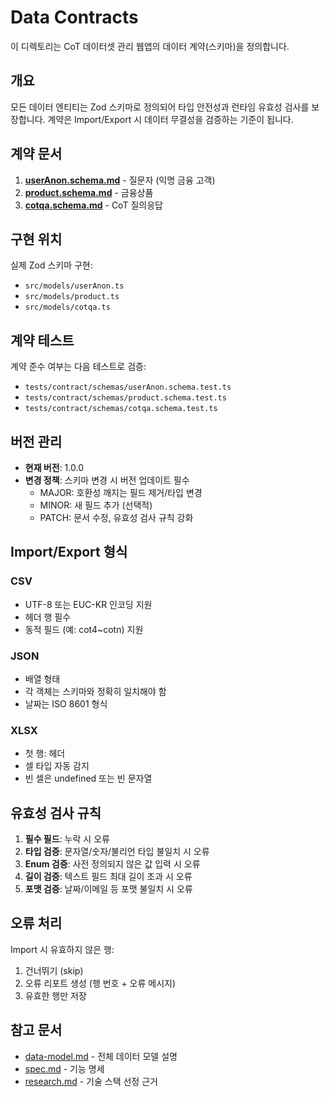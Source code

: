 # Data Contracts

이 디렉토리는 CoT 데이터셋 관리 웹앱의 데이터 계약(스키마)을 정의합니다.

## 개요

모든 데이터 엔티티는 Zod 스키마로 정의되어 타입 안전성과 런타임 유효성 검사를 보장합니다. 계약은 Import/Export 시 데이터 무결성을 검증하는 기준이 됩니다.

## 계약 문서

1. **[userAnon.schema.md](./userAnon.schema.md)** - 질문자 (익명 금융 고객)
2. **[product.schema.md](./product.schema.md)** - 금융상품
3. **[cotqa.schema.md](./cotqa.schema.md)** - CoT 질의응답

## 구현 위치

실제 Zod 스키마 구현:
- `src/models/userAnon.ts`
- `src/models/product.ts`
- `src/models/cotqa.ts`

## 계약 테스트

계약 준수 여부는 다음 테스트로 검증:
- `tests/contract/schemas/userAnon.schema.test.ts`
- `tests/contract/schemas/product.schema.test.ts`
- `tests/contract/schemas/cotqa.schema.test.ts`

## 버전 관리

- **현재 버전**: 1.0.0
- **변경 정책**: 스키마 변경 시 버전 업데이트 필수
  - MAJOR: 호환성 깨지는 필드 제거/타입 변경
  - MINOR: 새 필드 추가 (선택적)
  - PATCH: 문서 수정, 유효성 검사 규칙 강화

## Import/Export 형식

### CSV
- UTF-8 또는 EUC-KR 인코딩 지원
- 헤더 행 필수
- 동적 필드 (예: cot4~cotn) 지원

### JSON
- 배열 형태
- 각 객체는 스키마와 정확히 일치해야 함
- 날짜는 ISO 8601 형식

### XLSX
- 첫 행: 헤더
- 셀 타입 자동 감지
- 빈 셀은 undefined 또는 빈 문자열

## 유효성 검사 규칙

1. **필수 필드**: 누락 시 오류
2. **타입 검증**: 문자열/숫자/불리언 타입 불일치 시 오류
3. **Enum 검증**: 사전 정의되지 않은 값 입력 시 오류
4. **길이 검증**: 텍스트 필드 최대 길이 초과 시 오류
5. **포맷 검증**: 날짜/이메일 등 포맷 불일치 시 오류

## 오류 처리

Import 시 유효하지 않은 행:
1. 건너뛰기 (skip)
2. 오류 리포트 생성 (행 번호 + 오류 메시지)
3. 유효한 행만 저장

## 참고 문서

- [data-model.md](../data-model.md) - 전체 데이터 모델 설명
- [spec.md](../spec.md) - 기능 명세
- [research.md](../research.md) - 기술 스택 선정 근거

